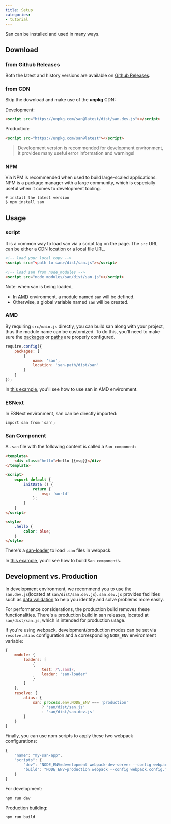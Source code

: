 ```yaml
---
title: Setup
categories:
- tutorial
---
```


San can be installed and used in many ways.


Download
-----

### from Github Releases

Both the latest and history versions are available on [Github Releases](https://github.com/baidu/san/releases).

### from CDN

Skip the download and make use of the **unpkg** CDN:

Development:

```html
<script src="https://unpkg.com/san@latest/dist/san.dev.js"></script>
```

Production:

```html
<script src="https://unpkg.com/san@latest"></script>
```

> Development version is recommended for development environment, it provides many useful error information and warnings!

### NPM

Via NPM is recommended when used to build large-scaled applications.
NPM is a package manager with a large community, which is especially useful when it comes to development tooling.

```shell
# install the latest version
$ npm install san
```

Usage
-----


### script

It is a common way to load san via a script tag on the page. The `src` URL can be either a CDN location or a local file URL.


```html
<!-- load your local copy -->
<script src="<path to san>/dist/san.js"></script>

<!-- load san from node_modules -->
<script src="node_modules/san/dist/san.js"></script>
```

Note: when san is being loaded,

- In [AMD](https://requirejs.org) environment, a module named `san` will be defined.
- Otherwise, a global variable named `san` will be created.


### AMD

By requiring `src/main.js` directly, you can build san along with your project, thus the module name can be customized.
To do this, you'll need to make sure the [packages](https://requirejs.org/docs/api.html#config-packages) or [paths](https://requirejs.org/docs/api.html#config-paths) are properly configured.

```js
require.config({
    packages: [
        {
            name: 'san',
            location: 'san-path/dist/san'
        }
    ]
});
```

In [this example](https://github.com/baidu/san/tree/master/example/todos-amd), you'll see how to use san in AMD environment.

### ESNext

In ESNext environment, san can be directly imported:

```
import san from 'san';
```

### San Component

A `.san` file with the following content is called a `San component`:

```html
<template>
    <div class="hello">hello {{msg}}</div>
</template>

<script>
    export default {
        initData () {
            return {
                msg: 'world'
            };
        }
    }
</script>

<style>
    .hello {
        color: blue;
    }
</style>
```

There's a [san-loader](https://github.com/ecomfe/san-loader) to load `.san` files in webpack.

In [this example](https://github.com/baidu/san/tree/master/example/todos-esnext), you'll see how to build `San component`s.

Development vs. Production
----------

In development environment, we recommend you to use the `san.dev.js`(located at `san/dist/san.dev.js`).
`san.dev.js` provides facilities such as [data validation](/san/tutorial/data-checking/) to help you identify and solve problems more easily.

For performance considerations, the production build removes these functionalities.
There's a production build in san releases, located at `san/dist/san.js`, which is intended for production usage.

If you're using webpack, development/production modes can be set via `resolve.alias` configuration and a corresponding `NODE_ENV` environment variable:

```js
{
    module: {
        loaders: [
            {
                test: /\.san$/,
                loader: 'san-loader'
            }
        ]
    },
    resolve: {
        alias: {
            san: process.env.NODE_ENV === 'production'
                ? 'san/dist/san.js'
                : 'san/dist/san.dev.js'
        }
    }
}
```

Finally, you can use npm scripts to apply these two webpack configurations:

```js
{
    "name": "my-san-app",
    "scripts": {
        "dev": "NODE_ENV=development webpack-dev-server --config webpack.config.js",
        "build": "NODE_ENV=production webpack --config webpack.config.js"
    }
}
```

For development:

```sh
npm run dev
```

Production building:

```sh
npm run build
```
